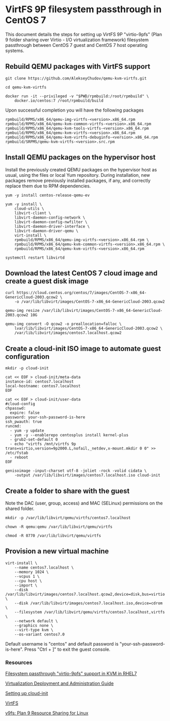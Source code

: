 # VirtFS 9P filesystem passthrough in CentOS 7

This document details the steps for setting up VirtFS 9P "virtio-9pfs" (Plan 9 folder sharing over Virtio - I/O virtualization framework) filesystem passthrough between CentOS 7 guest and CentOS 7 host operating systems.

## Rebuild QEMU packages with VirtFS support

```
git clone https://github.com/AlekseyChudov/qemu-kvm-virtfs.git

cd qemu-kvm-virtfs

docker run -it --privileged -v "$PWD/rpmbuild:/root/rpmbuild" \
    docker.io/centos:7 /root/rpmbuild/build
```

Upon successful completion you will have the following packages
```
rpmbuild/RPMS/x86_64/qemu-img-virtfs-<version>.x86_64.rpm
rpmbuild/RPMS/x86_64/qemu-kvm-common-virtfs-<version>.x86_64.rpm
rpmbuild/RPMS/x86_64/qemu-kvm-tools-virtfs-<version>.x86_64.rpm
rpmbuild/RPMS/x86_64/qemu-kvm-virtfs-<version>.x86_64.rpm
rpmbuild/RPMS/x86_64/qemu-kvm-virtfs-debuginfo-<version>.x86_64.rpm
rpmbuild/SRPMS/qemu-kvm-virtfs-<version>.src.rpm
```

## Install QEMU packages on the hypervisor host

Install the previously created QEMU packages on the hypervisor host as usual, using the files or local Yum repository. During installation, new packages remove previously installed packages, if any, and correctly replace them due to RPM dependencies.

```
yum -y install centos-release-qemu-ev

yum -y install \
    cloud-utils \
    libvirt-client \
    libvirt-daemon-config-network \
    libvirt-daemon-config-nwfilter \
    libvirt-daemon-driver-interface \
    libvirt-daemon-driver-qemu \
    virt-install \
    rpmbuild/RPMS/x86_64/qemu-img-virtfs-<version>.x86_64.rpm \
    rpmbuild/RPMS/x86_64/qemu-kvm-common-virtfs-<version>.x86_64.rpm \
    rpmbuild/RPMS/x86_64/qemu-kvm-virtfs-<version>.x86_64.rpm

systemctl restart libvirtd
```

## Download the latest CentOS 7 cloud image and create a guest disk image

```
curl https://cloud.centos.org/centos/7/images/CentOS-7-x86_64-GenericCloud-2003.qcow2 \
    -o /var/lib/libvirt/images/CentOS-7-x86_64-GenericCloud-2003.qcow2

qemu-img resize /var/lib/libvirt/images/CentOS-7-x86_64-GenericCloud-2003.qcow2 10G

qemu-img convert -O qcow2 -o preallocation=falloc \
    lvar/lib/libvirt/images/CentOS-7-x86_64-GenericCloud-2003.qcow2 \
    /var/lib/libvirt/images/centos7.localhost.qcow2
```

## Create a cloud-init ISO image to automate guest configuration

```
mkdir -p cloud-init

cat << EOF > cloud-init/meta-data
instance-id: centos7.localhost
local-hostname: centos7.localhost
EOF

cat << EOF > cloud-init/user-data
#cloud-config
chpasswd:
  expire: false
password: your-ssh-password-is-here
ssh_pwauth: true
runcmd:
  - yum -y update
  - yum -y --enablerepo centosplus install kernel-plus
  - grub2-set-default 0
  - echo "virtfs /mnt/virtfs 9p trans=virtio,version=9p2000.L,nofail,_netdev,x-mount.mkdir 0 0" >> /etc/fstab
  - reboot
EOF

genisoimage -input-charset utf-8 -joliet -rock -volid cidata \
    -output /var/lib/libvirt/images/centos7.localhost.iso cloud-init
```

## Create a folder to share with the guest

Note the DAC (user, group, access) and MAC (SELinux) permissions on the shared folder.

```
mkdir -p /var/lib/libvirt/qemu/virtfs/centos7.localhost

chown -R qemu:qemu /var/lib/libvirt/qemu/virtfs

chmod -R 0770 /var/lib/libvirt/qemu/virtfs
```

## Provision a new virtual machine

```
virt-install \
    --name centos7.localhost \
    --memory 1024 \
    --vcpus 1 \
    --cpu host \
    --import \
    --disk /var/lib/libvirt/images/centos7.localhost.qcow2,device=disk,bus=virtio \
    --disk /var/lib/libvirt/images/centos7.localhost.iso,device=cdrom \
    --filesystem /var/lib/libvirt/qemu/virtfs/centos7.localhost,virtfs \
    --network default \
    --graphics none \
    --virt-type kvm \
    --os-variant centos7.0
```

Default username is "centos" and default password is "your-ssh-password-is-here". Press "Ctrl + ]" to exit the guest console.

### Resources

[Filesystem passthrough "virtio-9pfs" support in KVM in RHEL7](https://access.redhat.com/discussions/1119043)

[Virtualization Deployment and Administration Guide](https://access.redhat.com/documentation/en-us/red_hat_enterprise_linux/7/html/virtualization_deployment_and_administration_guide/index)

[Setting up cloud-init](https://access.redhat.com/documentation/en-us/red_hat_enterprise_linux_atomic_host/7/html/installation_and_configuration_guide/setting_up_cloud_init)

[VirtFS](https://www.linux-kvm.org/page/VirtFS)

[v9fs: Plan 9 Resource Sharing for Linux](https://www.kernel.org/doc/Documentation/filesystems/9p.txt)
